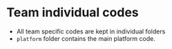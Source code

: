# Team individual codes

- All team specific codes are kept in individual folders
- `platform` folder contains the main platform code.

